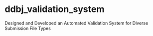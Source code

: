# ddbj_validation_system
Designed and Developed an Automated Validation System for Diverse Submission File Types
